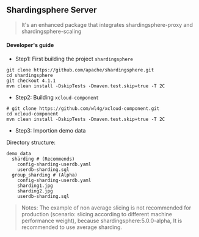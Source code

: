## Shardingsphere Server
> It's an enhanced package that integrates shardingsphere-proxy and shardingsphere-scaling


#### Developer's guide

- Step1: First building the project `shardingsphere`

```
git clone https://github.com/apache/shardingsphere.git
cd shardingsphere
git checkout 4.1.1
mvn clean install -DskipTests -Dmaven.test.skip=true -T 2C
```

- Step2: Building `xcloud-component`

```
# git clone https://github.com/wl4g/xcloud-component.git
cd xcloud-component
mvn clean install -DskipTests -Dmaven.test.skip=true -T 2C
```

- Step3: Importion demo data

Directory structure:

```
demo_data
  sharding # (Recommends)
    config-sharding-userdb.yaml
    userdb-sharding.sql
  group_sharding # (Alpha)
    config-sharding-userdb.yaml
    sharding1.jpg
    sharding2.jpg
    userdb-sharding.sql
```
> Notes: The example of non average slicing is not recommended for production (scenario: slicing according to different machine performance weight), because shardingsphere:5.0.0-alpha, It is recommended to use average sharding.

